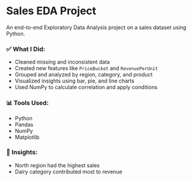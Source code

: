 # Sales EDA Project

An end-to-end Exploratory Data Analysis project on a sales dataset using Python.

### ✅ What I Did:
- Cleaned missing and inconsistent data
- Created new features like `PriceBucket` and `RevenuePerUnit`
- Grouped and analyzed by region, category, and product
- Visualized insights using bar, pie, and line charts
- Used NumPy to calculate correlation and apply conditions

### 📊 Tools Used:
- Python
- Pandas
- NumPy
- Matplotlib

### 🧠 Insights:
- North region had the highest sales
- Dairy category contributed most to revenue
